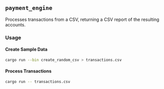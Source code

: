 ## `payment_engine`
Processes transactions from a CSV, returning a CSV report of the resulting accounts.

### Usage
#### Create Sample Data
```sh
cargo run --bin create_random_csv > transactions.csv 
```
#### Process Transactions
```sh
cargo run -- transactions.csv 
```

